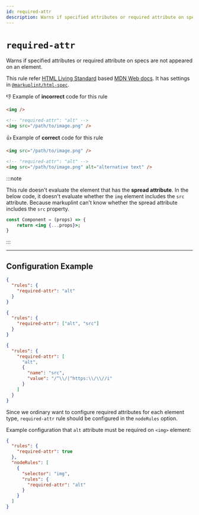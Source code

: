 ```yaml
---
id: required-attr
description: Warns if specified attributes or required attribute on specs are not appeared on an element.
---
```


# `required-attr`

Warns if specified attributes or required attribute on specs are not appeared on an element.

This rule refer [HTML Living Standard](https://html.spec.whatwg.org/) based [MDN Web docs](https://developer.mozilla.org/en/docs/Web/HTML). It has settings in [`@markuplint/html-spec`](https://github.com/markuplint/markuplint/tree/main/packages/%40markuplint/html-spec/src).

👎 Example of **incorrect** code for this rule

```html
<img />

<!-- "required-attr": "alt" -->
<img src="/path/to/image.png" />
```

👍 Example of **correct** code for this rule

```html
<img src="/path/to/image.png" />

<!-- "required-attr": "alt" -->
<img src="/path/to/image.png" alt="alternative text" />
```

:::note

This rule doesn't evaluate the element that has the **spread attribute**. In the below code, it doesn't evaluate whether the `img` element includes the `src` attribute. Because markuplint can't know whether the spread attribute includes the `src` property.

```jsx
const Component = (props) => {
	return <img {...props}>;
}
```

:::

---

## Configuration Example

```json class=config
{
  "rules": {
    "required-attr": "alt"
  }
}
```

```json class=config
{
  "rules": {
    "required-attr": ["alt", "src"]
  }
}
```

```json class=config
{
  "rules": {
    "required-attr": [
      "alt",
      {
        "name": "src",
        "value": "/^\\/|^https:\\/\\//i"
      }
    ]
  }
}
```

Since we ordinary want to configure required attributes for each element type, `required-attr` rule should be configured in the `nodeRules` option.

Example configuration that `alt` attribute must be required on `<img>` element:

```json class=config
{
  "rules": {
    "required-attr": true
  },
  "nodeRules": [
    {
      "selector": "img",
      "rules": {
        "required-attr": "alt"
      }
    }
  ]
}
```
